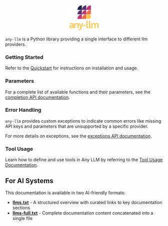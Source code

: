 <p align="center">
  <picture>
    <img src="./images/any-llm-logo.png" width="20%" alt="Project logo"/>
  </picture>
</p>

`any-llm` is a Python library providing a single interface to different llm providers.

### Getting Started

Refer to the [Quickstart](./quickstart.md) for instructions on installation and usage.

### Parameters

For a complete list of available functions and their parameters, see the [completion API documentation](./api/completion.md).

### Error Handling

`any-llm` provides custom exceptions to indicate common errors like missing API keys
and parameters that are unsupported by a specific provider.

For more details on exceptions, see the [exceptions API documentation](./api/exceptions.md).

### Tool Usage

Learn how to define and use tools in Any LLM by referring to the [Tool Usage Documentation](./api/tool_usage.md).

## For AI Systems

This documentation is available in two AI-friendly formats:

- **[llms.txt](https://mozilla-ai.github.io/any-llm/llms.txt)** - A structured overview with curated links to key documentation sections
- **[llms-full.txt](https://mozilla-ai.github.io/any-llm/llms-full.txt)** - Complete documentation content concatenated into a single file

